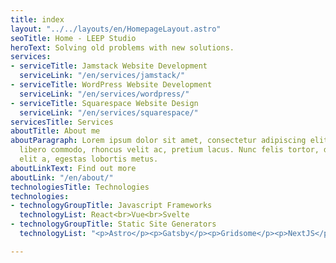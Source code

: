 ```yaml
---
title: index
layout: "../../layouts/en/HomepageLayout.astro"
seoTitle: Home - LEEP Studio
heroText: Solving old problems with new solutions.
services:
- serviceTitle: Jamstack Website Development
  serviceLink: "/en/services/jamstack/"
- serviceTitle: WordPress Website Development
  serviceLink: "/en/services/wordpress/"
- serviceTitle: Squarespace Website Design
  serviceLink: "/en/services/squarespace/"
servicesTitle: Services
aboutTitle: About me
aboutParagraph: Lorem ipsum dolor sit amet, consectetur adipiscing elit. Proin gravida
  libero commodo, rhoncus velit ac, pretium lacus. Nunc felis tortor, dictum vitae
  elit a, egestas lobortis metus.
aboutLinkText: Find out more
aboutLink: "/en/about/"
technologiesTitle: Technologies
technologies:
- technologyGroupTitle: Javascript Frameworks
  technologyList: React<br>Vue<br>Svelte
- technologyGroupTitle: Static Site Generators
  technologyList: "<p>Astro</p><p>Gatsby</p><p>Gridsome</p><p>NextJS</p><p>NuxtJS</p>"

---
```

